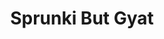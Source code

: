 ---
slug: sprunki-but-gyat-2108
title: Sprunki But Gyat
description: "Sprunki But Gyat is an exciting online game. Play for free directly in your browser!"
icon: /images/popular_mods/Sprunki But Gyat.png
url: https://wowtbc.net/sprunkin/sprunki-gyat/index.html
previewImage: /images/popular_mods/Sprunki But Gyat.png
type: popular mods

# SEO配置
seo:
  title: "Sprunki But Gyat - Play Free Online Game | Fun Browser Games"
  description: "Sprunki But Gyat - Play this fun online game for free in your browser. No download required!"
  ogImage: "/images/popular_mods/Sprunki But Gyat.png"
  keywords: "sprunki-but-gyat-2108, online game, browser game, free game, popular mods game, play online"

videoUrls:
  - https://www.youtube.com/embed/example1
  - https://www.youtube.com/embed/example2

whyPlay:
  title: "Why Play Sprunki But Gyat?"
  items:
    - "Immersive Gameplay: Sprunki But Gyat offers an engaging and immersive gaming experience that will keep you entertained for hours"
    - "Challenging Levels: Test your skills with increasingly difficult challenges and obstacles"
    - "Beautiful Graphics: Enjoy stunning visuals and smooth animations that bring the game world to life"
    - "Regular Updates: New content and features are added regularly to keep the game fresh and exciting"
    - "Free to Play: Experience all the fun without spending a penny"
    - "Community Features: Connect with other players, share strategies, and compete for high scores"
    - "Cross-Platform: Play on any device with a web browser, no downloads required"

features:
  title: "Key Features of Sprunki But Gyat"
  image: "/images/popular_mods/Sprunki But Gyat.png"
  items:
    - "Intuitive Controls: Easy to learn controls make Sprunki But Gyat accessible for players of all skill levels"
    - "Multiple Game Modes: Enjoy various gameplay options that provide different challenges and experiences"
    - "Character Customization: Personalize your gaming experience with unique characters and items"
    - "Achievement System: Complete special tasks to earn rewards and recognition"
    - "Leaderboards: Compete with players worldwide and see who can achieve the highest scores"

characteristics:
  title: "Game Characteristics"
  image: "/images/popular_mods/Sprunki But Gyat.png"
  items:
    - "Genre: Popular mods game with elements of strategy and skill"
    - "Difficulty: Suitable for both casual gamers and those seeking a challenge"
    - "Play Time: Quick sessions or extended gameplay, depending on your preference"
    - "Art Style: Vibrant and engaging visuals that enhance the gaming experience"
    - "Sound Design: Immersive audio that complements the gameplay perfectly"

info: "Sprunki But Gyat is an exciting online game that offers players a unique and engaging gaming experience. With its intuitive controls, stunning visuals, and challenging gameplay, Sprunki But Gyat provides hours of entertainment for players of all ages and skill levels. Whether you're looking for a quick gaming session during a break or an extended play session, Sprunki But Gyat delivers an immersive experience that will keep you coming back for more. The game features multiple levels of increasing difficulty, ensuring that players are constantly challenged as they progress. With regular updates adding new content and features, Sprunki But Gyat remains fresh and exciting, providing endless entertainment options for its growing community of players."

howToPlayIntro: "Welcome to Sprunki But Gyat! This guide will walk you through the basics and help you master the game. Whether you're a beginner or looking to improve your skills, these tips and instructions will enhance your gaming experience."

howToPlaySteps:
  - title: "Getting Started"
    description: "Begin your Sprunki But Gyat adventure by familiarizing yourself with the controls. Use your keyboard or mouse to navigate through the game interface. The tutorial will guide you through the basic mechanics and help you understand the objectives."
  - title: "Understanding the Objectives"
    description: "In Sprunki But Gyat, your main goal is to progress through levels by completing specific objectives. Each level presents unique challenges that require different strategies and approaches."
  - title: "Mastering the Controls"
    description: "Practice using the controls to improve your precision and reaction time. Sprunki But Gyat requires quick reflexes and strategic thinking to overcome obstacles and defeat opponents."
  - title: "Utilizing Power-ups"
    description: "Collect power-ups throughout the game to enhance your abilities and overcome difficult challenges. Each power-up offers unique advantages that can be crucial for success."
  - title: "Developing Strategies"
    description: "As you progress in Sprunki But Gyat, develop effective strategies for different scenarios. Analyze patterns, anticipate challenges, and adapt your approach to maximize your performance."

faq:
  title: "Frequently Asked Questions about Sprunki But Gyat"
  items:
    - question: "Is Sprunki But Gyat free to play?"
      answer: "Yes, Sprunki But Gyat is completely free to play directly in your web browser. No downloads or purchases are required to enjoy the full game experience."
    - question: "Can I play Sprunki But Gyat on mobile devices?"
      answer: "Yes, Sprunki But Gyat is optimized for both desktop and mobile play. You can enjoy the game on any device with a web browser and internet connection."
    - question: "Are there any in-game purchases?"
      answer: "While Sprunki But Gyat is free to play, there may be optional in-game purchases available for cosmetic items or additional features that don't affect core gameplay."
    - question: "How often is Sprunki But Gyat updated?"
      answer: "The developers regularly update Sprunki But Gyat with new content, features, and improvements based on player feedback and game performance."
    - question: "Can I play Sprunki But Gyat offline?"
      answer: "Currently, Sprunki But Gyat requires an internet connection to play as it's a browser-based online game."
    - question: "Is Sprunki But Gyat suitable for children?"
      answer: "Yes, Sprunki But Gyat is designed to be family-friendly and suitable for players of all ages."
    - question: "How do I report bugs or issues?"
      answer: "If you encounter any problems while playing Sprunki But Gyat, you can report them through the game's support page or contact the developers directly through their website."
    - question: "Still Have Questions?"
      answer: "If you have additional questions about Sprunki But Gyat that aren't covered in this FAQ, please visit our support center or contact our customer service team for assistance."
---